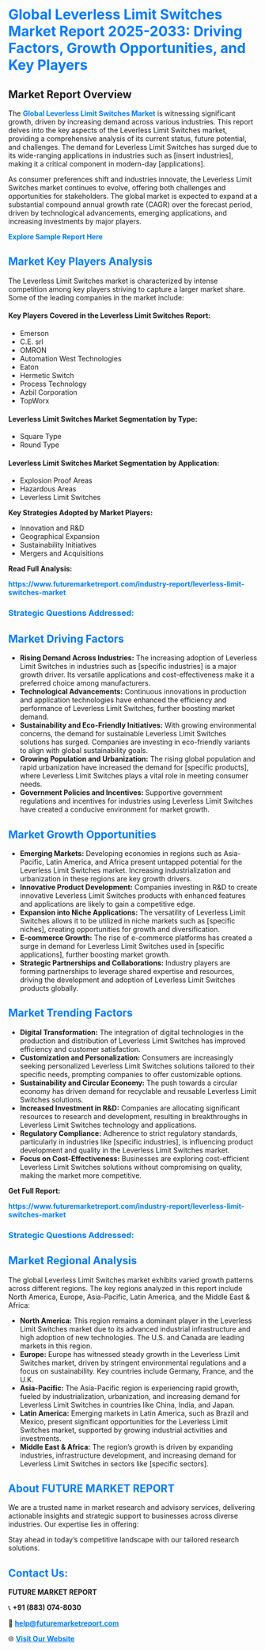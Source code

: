 <h1 style="color: #007BFF;">Global Leverless Limit Switches Market Report 2025-2033: Driving Factors, Growth Opportunities, and Key Players</h1>

<section id="overview">
<h2>Market Report Overview</h2>
<p>The <a href="https://www.futuremarketreport.com/industry-report/leverless-limit-switches-market" style="color: #007BFF; text-decoration: none;"><strong>Global Leverless Limit Switches Market</strong></a> is witnessing significant growth, driven by increasing demand across various industries. This report delves into the key aspects of the Leverless Limit Switches market, providing a comprehensive analysis of its current status, future potential, and challenges. The demand for Leverless Limit Switches has surged due to its wide-ranging applications in industries such as [insert industries], making it a critical component in modern-day [applications].</p>
<p>As consumer preferences shift and industries innovate, the Leverless Limit Switches market continues to evolve, offering both challenges and opportunities for stakeholders. The global market is expected to expand at a substantial compound annual growth rate (CAGR) over the forecast period, driven by technological advancements, emerging applications, and increasing investments by major players.</p>
</section>

<section id="overview">
<p><a href="https://www.futuremarketreport.com/request-sample/reportId=112159" style="color: #007BFF; text-decoration: none;"><strong>Explore Sample Report Here</strong></a></p>
</section>

<section id="key-players">
<h2 style="color: #007BFF;">Market Key Players Analysis</h2>
<p>The Leverless Limit Switches market is characterized by intense competition among key players striving to capture a larger market share. Some of the leading companies in the market include:</p>
<h4>Key Players Covered in the Leverless Limit Switches Report:</h4>
<ul><li>Emerson</li><li>C.E. srl</li><li>OMRON</li><li>Automation West Technologies</li><li>Eaton</li><li>Hermetic Switch</li><li>Process Technology</li><li>Azbil Corporation</li><li>TopWorx</li></ul>
<h4>Leverless Limit Switches Market Segmentation by Type:</h4>
<ul><li>Square Type</li><li>Round Type</li></ul>

<h4>Leverless Limit Switches Market Segmentation by Application:</h4>
<ul><li>Explosion Proof Areas</li><li>Hazardous Areas</li><li>Leverless Limit Switches</li></ul>
<p><strong>Key Strategies Adopted by Market Players:</strong></p>
<ul>
<li>Innovation and R&D</li>
<li>Geographical Expansion</li>
<li>Sustainability Initiatives</li>
<li>Mergers and Acquisitions</li>
</ul>
</section>

<section>
<p><strong>Read Full Analysis: </strong></p><a href="https://www.futuremarketreport.com/industry-report/leverless-limit-switches-market" style="color: #007BFF; text-decoration: none;"><strong>https://www.futuremarketreport.com/industry-report/leverless-limit-switches-market</strong></a>
<h3 style="color: #007BFF;">Strategic Questions Addressed:</h3>
</section>

<section id="driving-factors">
<h2 style="color: #007BFF;">Market Driving Factors</h2>
<ul>
<li><strong>Rising Demand Across Industries:</strong> The increasing adoption of Leverless Limit Switches in industries such as [specific industries] is a major growth driver. Its versatile applications and cost-effectiveness make it a preferred choice among manufacturers.</li>
<li><strong>Technological Advancements:</strong> Continuous innovations in production and application technologies have enhanced the efficiency and performance of Leverless Limit Switches, further boosting market demand.</li>
<li><strong>Sustainability and Eco-Friendly Initiatives:</strong> With growing environmental concerns, the demand for sustainable Leverless Limit Switches solutions has surged. Companies are investing in eco-friendly variants to align with global sustainability goals.</li>
<li><strong>Growing Population and Urbanization:</strong> The rising global population and rapid urbanization have increased the demand for [specific products], where Leverless Limit Switches plays a vital role in meeting consumer needs.</li>
<li><strong>Government Policies and Incentives:</strong> Supportive government regulations and incentives for industries using Leverless Limit Switches have created a conducive environment for market growth.</li>
</ul>
</section>

<section id="growth-opportunities">
<h2 style="color: #007BFF;">Market Growth Opportunities</h2>
<ul>
<li><strong>Emerging Markets:</strong> Developing economies in regions such as Asia-Pacific, Latin America, and Africa present untapped potential for the Leverless Limit Switches market. Increasing industrialization and urbanization in these regions are key growth drivers.</li>
<li><strong>Innovative Product Development:</strong> Companies investing in R&D to create innovative Leverless Limit Switches products with enhanced features and applications are likely to gain a competitive edge.</li>
<li><strong>Expansion into Niche Applications:</strong> The versatility of Leverless Limit Switches allows it to be utilized in niche markets such as [specific niches], creating opportunities for growth and diversification.</li>
<li><strong>E-commerce Growth:</strong> The rise of e-commerce platforms has created a surge in demand for Leverless Limit Switches used in [specific applications], further boosting market growth.</li>
<li><strong>Strategic Partnerships and Collaborations:</strong> Industry players are forming partnerships to leverage shared expertise and resources, driving the development and adoption of Leverless Limit Switches products globally.</li>
</ul>
</section>

<section id="trending-factors">
<h2 style="color: #007BFF;">Market Trending Factors</h2>
<ul>
<li><strong>Digital Transformation:</strong> The integration of digital technologies in the production and distribution of Leverless Limit Switches has improved efficiency and customer satisfaction.</li>
<li><strong>Customization and Personalization:</strong> Consumers are increasingly seeking personalized Leverless Limit Switches solutions tailored to their specific needs, prompting companies to offer customizable options.</li>
<li><strong>Sustainability and Circular Economy:</strong> The push towards a circular economy has driven demand for recyclable and reusable Leverless Limit Switches solutions.</li>
<li><strong>Increased Investment in R&D:</strong> Companies are allocating significant resources to research and development, resulting in breakthroughs in Leverless Limit Switches technology and applications.</li>
<li><strong>Regulatory Compliance:</strong> Adherence to strict regulatory standards, particularly in industries like [specific industries], is influencing product development and quality in the Leverless Limit Switches market.</li>
<li><strong>Focus on Cost-Effectiveness:</strong> Businesses are exploring cost-efficient Leverless Limit Switches solutions without compromising on quality, making the market more competitive.</li>
</ul>
</section>

<section>
<p><strong>Get Full Report: </strong></p><a href="https://www.futuremarketreport.com/industry-report/leverless-limit-switches-market" style="color: #007BFF; text-decoration: none;"><strong>https://www.futuremarketreport.com/industry-report/leverless-limit-switches-market</strong></a>
<h3 style="color: #007BFF;">Strategic Questions Addressed:</h3>
</section>


<section id="regional-analysis">
<h2 style="color: #007BFF;">Market Regional Analysis</h2>
<p>The global Leverless Limit Switches market exhibits varied growth patterns across different regions. The key regions analyzed in this report include North America, Europe, Asia-Pacific, Latin America, and the Middle East & Africa:</p>
<ul>
<li><strong>North America:</strong> This region remains a dominant player in the Leverless Limit Switches market due to its advanced industrial infrastructure and high adoption of new technologies. The U.S. and Canada are leading markets in this region.</li>
<li><strong>Europe:</strong> Europe has witnessed steady growth in the Leverless Limit Switches market, driven by stringent environmental regulations and a focus on sustainability. Key countries include Germany, France, and the U.K.</li>
<li><strong>Asia-Pacific:</strong> The Asia-Pacific region is experiencing rapid growth, fueled by industrialization, urbanization, and increasing demand for Leverless Limit Switches in countries like China, India, and Japan.</li>
<li><strong>Latin America:</strong> Emerging markets in Latin America, such as Brazil and Mexico, present significant opportunities for the Leverless Limit Switches market, supported by growing industrial activities and investments.</li>
<li><strong>Middle East & Africa:</strong> The region’s growth is driven by expanding industries, infrastructure development, and increasing demand for Leverless Limit Switches in sectors like [specific sectors].</li>
</ul>
</section>

<footer>
<h2 style="color: #007BFF;">About FUTURE MARKET REPORT</h2>
<p>We are a trusted name in market research and advisory services, delivering actionable insights and strategic support to businesses across diverse industries. Our expertise lies in offering:</p>

<p>Stay ahead in today’s competitive landscape with our tailored research solutions.</p>

<h2 style="color: #007BFF;">Contact Us:</h2>
<p><strong>FUTURE MARKET REPORT</strong></p>
<p>📞 <strong>+91 (883) 074-8030</strong></p>
<p>📧 <strong><a href="mailto:help@futuremarketreport.com" style="color: #007BFF;">help@futuremarketreport.com</a></strong></p>
<p>🌐 <strong><a href="https://www.futuremarketreport.com/" style="color: #007BFF;">Visit Our Website</a></strong></p>
</footer>